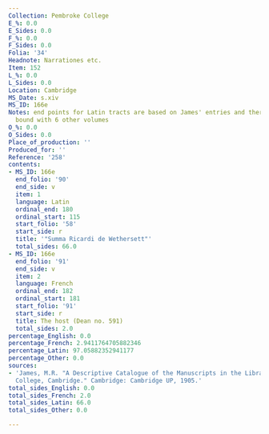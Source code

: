 ```yaml
---
Collection: Pembroke College
E_%: 0.0
E_Sides: 0.0
F_%: 0.0
F_Sides: 0.0
Folia: '34'
Headnote: Narrationes etc.
Item: 152
L_%: 0.0
L_Sides: 0.0
Location: Cambridge
MS_Date: s.xiv
MS_ID: 166e
Notes: end points for Latin tracts are based on James' entries and therefore approximate;
  bound with 6 other volumes
O_%: 0.0
O_Sides: 0.0
Place_of_production: ''
Produced_for: ''
Reference: '258'
contents:
- MS_ID: 166e
  end_folio: '90'
  end_side: v
  item: 1
  language: Latin
  ordinal_end: 180
  ordinal_start: 115
  start_folio: '58'
  start_side: r
  title: '"Summa Ricardi de Wethersett"'
  total_sides: 66.0
- MS_ID: 166e
  end_folio: '91'
  end_side: v
  item: 2
  language: French
  ordinal_end: 182
  ordinal_start: 181
  start_folio: '91'
  start_side: r
  title: The host (Dean no. 591)
  total_sides: 2.0
percentage_English: 0.0
percentage_French: 2.9411764705882346
percentage_Latin: 97.05882352941177
percentage_Other: 0.0
sources:
- 'James, M.R. "A Descriptive Catalogue of the Manuscripts in the Library of Pembroke
  College, Cambridge." Cambridge: Cambridge UP, 1905.'
total_sides_English: 0.0
total_sides_French: 2.0
total_sides_Latin: 66.0
total_sides_Other: 0.0

---
```

